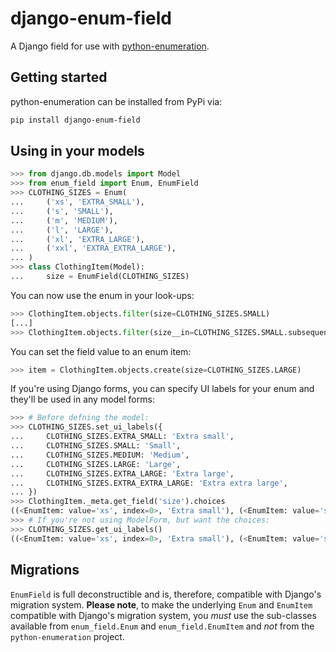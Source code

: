 # django-enum-field

A Django field for use with [python-enumeration](https://github.com/2degrees/python-enumeration).

## Getting started

python-enumeration can be installed from PyPi via:

```bash
pip install django-enum-field
```

## Using in your models

```python
>>> from django.db.models import Model
>>> from enum_field import Enum, EnumField
>>> CLOTHING_SIZES = Enum(
...     ('xs', 'EXTRA_SMALL'),
...     ('s', 'SMALL'),
...     ('m', 'MEDIUM'),
...     ('l', 'LARGE'),
...     ('xl', 'EXTRA_LARGE'),
...     ('xxl', 'EXTRA_EXTRA_LARGE'),
... )
>>> class ClothingItem(Model):
...     size = EnumField(CLOTHING_SIZES)
```

You can now use the enum in your look-ups:

```python
>>> ClothingItem.objects.filter(size=CLOTHING_SIZES.SMALL)
[...]
>>> ClothingItem.objects.filter(size__in=CLOTHING_SIZES.SMALL.subsequent_values)
```

You can set the field value to an enum item:

```python
>>> item = ClothingItem.objects.create(size=CLOTHING_SIZES.LARGE)
```

If you're using Django forms, you can specify UI labels for your enum
and they'll be used in any model forms:

```python
>>> # Before defning the model:
>>> CLOTHING_SIZES.set_ui_labels({
...     CLOTHING_SIZES.EXTRA_SMALL: 'Extra small',
...     CLOTHING_SIZES.SMALL: 'Small',
...     CLOTHING_SIZES.MEDIUM: 'Medium',
...     CLOTHING_SIZES.LARGE: 'Large',
...     CLOTHING_SIZES.EXTRA_LARGE: 'Extra large',
...     CLOTHING_SIZES.EXTRA_EXTRA_LARGE: 'Extra extra large',
... })
>>> ClothingItem._meta.get_field('size').choices
((<EnumItem: value='xs', index=0>, 'Extra small'), (<EnumItem: value='s', index=1>, 'Small'), (<EnumItem: value='m', index=2>, 'Medium'), (<EnumItem: value='l', index=3>, 'Large'), (<EnumItem: value='xl', index=4>, 'Extra large'), (<EnumItem: value='xxl', index=5>, 'Extra extra large'))
>>> # If you're not using ModelForm, but want the choices:
>>> CLOTHING_SIZES.get_ui_labels()
((<EnumItem: value='xs', index=0>, 'Extra small'), (<EnumItem: value='s', index=1>, 'Small'), (<EnumItem: value='m', index=2>, 'Medium'), (<EnumItem: value='l', index=3>, 'Large'), (<EnumItem: value='xl', index=4>, 'Extra large'), (<EnumItem: value='xxl', index=5>, 'Extra extra large'))
```

## Migrations

`EnumField` is full deconstructible and is, therefore, compatible with 
Django's migration system. **Please note**, to make the underlying `Enum`
and `EnumItem` compatible with Django's migration system, you _must_
use the sub-classes available from `enum_field.Enum` and 
`enum_field.EnumItem` and *not* from the `python-enumeration` project.
